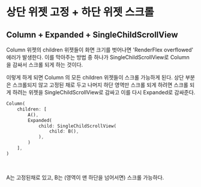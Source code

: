 # 상단 위젯 고정 + 하단 위젯 스크롤

## Column + Expanded + SingleChildScrollView

Column 위젯의 children 위젯들이 화면 크기를 벗어나면 'RenderFlex overflowed' 에러가 발생한다. 이를 막아주는 방법 중 하나가 SingleChildScrollView로 Column 을 감싸서 스크롤 되게 하는 것이다.

이렇게 하게 되면 Column 의 모든 children 위젯들이 스크롤 가능하게 된다. 상단 부분은 스크롤되지 않고 고정된 채로 두고 나머지 하단 영역만 스크롤 되게 하려면 스크롤 되게 하려는 위젯을 SingleChildScrollView로 감싸고 이를 다시 Expanded로 감싸준다.

```dart
Column(
    children: [
		A(),
		Expanded(
        	child: SingleChildScrollView(
            	child: B(),
            ), 
    	)
    ],
)
```

<br>

A는 고정된채로 있고, B는 (영역이 맨 하단을 넘어서면) 스크롤 가능하다.

